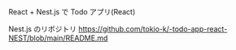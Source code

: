 React + Nest.js で Todo アプリ(React)

Nest.js のリポジトリ https://github.com/tokio-k/-todo-app-react-NEST/blob/main/README.md
